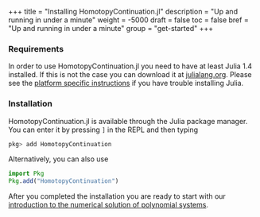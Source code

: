 +++
title = "Installing HomotopyContinuation.jl"
description = "Up and running in under a minute"
weight = -5000
draft = false
toc = false
bref = "Up and running in under a minute"
group = "get-started"
+++

### Requirements
In order to use HomotopyContinuation.jl you need to have at least Julia 1.4 installed.
If this is not the case you can download it at [julialang.org](https://julialang.org/downloads/).
Please see the [platform specific instructions](https://www.julialang.org/downloads/platform/) if you have trouble installing Julia.

### Installation
HomotopyContinuation.jl is available through the Julia package manager.
You can enter it by pressing `]` in the REPL and then typing

```julia
pkg> add HomotopyContinuation
```

Alternatively, you can also use

```julia
import Pkg
Pkg.add("HomotopyContinuation")
```

After you completed the installation you are ready to start with our [introduction to the numerical solution of polynomial systems](/guides/introduction).
